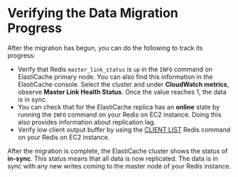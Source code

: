 # Verifying the Data Migration Progress<a name="Migration-Verify"></a>

After the migration has begun, you can do the following to track its progress:
+ Verify that Redis `master_link_status` is `up` in the `INFO` command on ElastiCache primary node\. You can also find this information in the ElastiCache console\. Select the cluster and under **CloudWatch metrics**, observe **Master Link Health Status**\. Once the value reaches 1, the data is in sync\. 
+ You can check that for the ElastiCache replica has an **online** state by running the `INFO` command on your Redis on EC2 instance\. Doing this also provides information about replication lag\.
+ Verify low client output buffer by using the [CLIENT LIST](https://redis.io/commands/client-list) Redis command on your Redis on EC2 instance\.

After the migration is complete, the ElastiCache cluster shows the status of **in\-sync**\. This status means that all data is now replicated\. The data is in sync with any new writes coming to the master node of your Redis instance\.